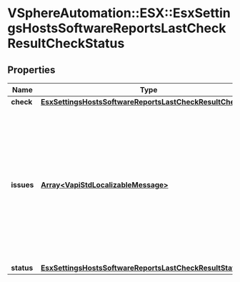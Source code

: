 # VSphereAutomation::ESX::EsxSettingsHostsSoftwareReportsLastCheckResultCheckStatus

## Properties
Name | Type | Description | Notes
------------ | ------------- | ------------- | -------------
**check** | [**EsxSettingsHostsSoftwareReportsLastCheckResultCheckInfo**](EsxSettingsHostsSoftwareReportsLastCheckResultCheckInfo.md) |  | 
**issues** | [**Array&lt;VapiStdLocalizableMessage&gt;**](VapiStdLocalizableMessage.md) | The issues encountered while running this check. Warning: This attribute is part of a new feature in development. It may be changed at any time and may not have all supported functionality implemented. | 
**status** | [**EsxSettingsHostsSoftwareReportsLastCheckResultStatus**](EsxSettingsHostsSoftwareReportsLastCheckResultStatus.md) |  | 


